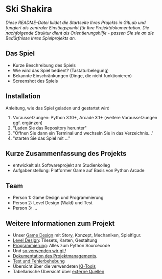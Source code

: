 # Ski Shakira

*Diese README-Datei bildet die Startseite Ihres Projekts in GitLab und fungiert als zentraler Einstiegspunkt für Ihre Projektdokumentation. Die nachfolgende Struktur dient als Orientierungshilfe - passen Sie sie an die Bedürfnisse Ihres Spielprojekts an.*

## Das Spiel
- Kurze Beschreibung des Spiels
- Wie wird das Spiel bedient? (Tastaturbelegung)
- Bekannte Einschränkungen (Dinge, die nicht funktionieren)
- Screenshot des Spiels

## Installation
Anleitung, wie das Spiel geladen und gestartet wird
1. Voraussetzungen: Python 3.10+, Arcade 3.1+ (weitere Voraussetzungen ggf. ergänzen)
2. "Laden Sie das Repository herunter"
3. "Öffnen Sie dann ein Terminal und wechseln Sie in das Verzeichnis..."
4. "starten Sie das Spiel mit ..."

## Kurze Zusammenfassung des Projekts 
- entwickelt als Softwareprojekt am Studienkolleg
- Aufgabenstellung: Platformer Game auf Basis von Python Arcade

## Team
- Person 1: Game Design und Programmierung
- Person 2: Level Design (Wald) und Test
- Person 3: ...

## Weitere Informationen zum Projekt
- Unser [Game Design](docs/game-design.md) mit Story, Konzept, Mechaniken, Spielfigur.
- [Level Design](docs/level-design.md): Tilesets, Karten, Gestaltung
- [Programmierung](docs/implementation.md): Alles zum Python Sourcecode
- Und [so verwenden wir git](docs/git.md)!
- [Dokumentation des Projektmanagements](docs/project-management.md).
- [Test und Fehlerbehebung](docs/test.md)
- Übersicht über die verwendeten [KI-Tools](docs/ai.md)
- Tabellarische Übersicht über [externe Quellen](docs/references.md)

